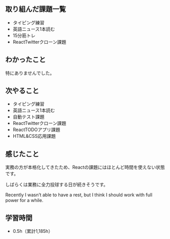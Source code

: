## 取り組んだ課題一覧
- タイピング練習
- 英語ニュース1本読む
- 15分筋トレ
- ReactTwitterクローン課題
## わかったこと
特にありませんでした。
## 次やること
- タイピング練習
- 英語ニュース1本読む
- 自動テスト課題
- ReactTwitterクローン課題
- ReactTODOアプリ課題
- HTML&CSS応用課題
## 感じたこと
実務の方が本格化してきたため、Reactの課題にはほとんど時間を使えない状態です。

しばらくは業務に全力投球する日が続きそうです。

Recently I wasn’t able to have a rest, but I think I should work with full power for a while.

## 学習時間
- 0.5h（累計1,185h）
